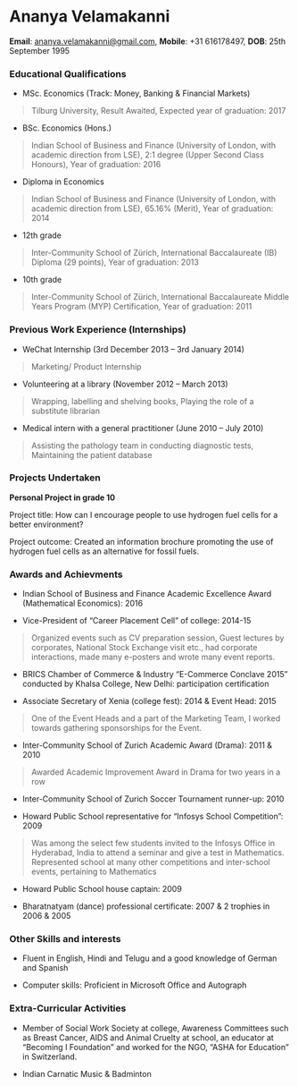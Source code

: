 # Ananya Velamakanni

**Email**: <ananya.velamakanni@gmail.com>, **Mobile**: +31 616178497, **DOB**: 25th September 1995

### Educational Qualifications

* MSc. Economics (Track: Money, Banking & Financial Markets) 

>Tilburg University, Result Awaited, Expected year of graduation: 2017

* BSc. Economics (Hons.)

>Indian School of Business and Finance (University of London, with academic direction from LSE), 2:1 degree (Upper Second Class Honours), Year of graduation: 2016

* Diploma in Economics

>Indian School of Business and Finance (University of London, with academic direction from LSE), 65.16% (Merit), Year of graduation: 2014

* 12th grade 

>Inter-Community School of Zürich, International Baccalaureate (IB) Diploma (29 points), Year of graduation: 2013

* 10th grade 

>Inter-Community School of Zürich, International Baccalaureate Middle Years Program (MYP) Certification, Year of graduation: 2011

### Previous Work Experience (Internships)

* WeChat Internship (3rd December 2013 – 3rd January 2014)

>Marketing/ Product Internship

* Volunteering at a library	(November 2012 – March 2013)

>Wrapping, labelling and shelving books, Playing the role of a substitute librarian 

* Medical intern with a general practitioner	(June 2010 – July 2010)

>Assisting the pathology team in conducting diagnostic tests, Maintaining the patient database	

### Projects Undertaken

**Personal Project in grade 10**

Project title: How can I encourage people to use hydrogen fuel cells for a better environment?

Project outcome: Created an information brochure promoting the use of hydrogen fuel cells as an alternative for fossil fuels.

### Awards and Achievments

* Indian School of Business and Finance Academic Excellence Award (Mathematical Economics): 2016

* Vice-President of “Career Placement Cell” of college: 2014-15

>Organized events such as CV preparation session, Guest lectures by corporates, National Stock Exchange visit etc., had corporate interactions, made many e-posters and wrote many event reports. 

* BRICS Chamber of Commerce & Industry “E-Commerce Conclave 2015” conducted by Khalsa College, New Delhi: participation certification 

* Associate Secretary of Xenia (college fest): 2014 & Event Head: 2015

>One of the Event Heads and a part of the Marketing Team, I worked towards gathering sponsorships for the Event.

* Inter-Community School of Zurich Academic Award (Drama): 2011 & 2010

>Awarded Academic Improvement Award in Drama for two years in a row

* Inter-Community School of Zurich Soccer Tournament runner-up: 2010

* Howard Public School representative for “Infosys School Competition”: 2009

>Was among the select few students invited to the Infosys Office in Hyderabad, India to attend a seminar and give a test in Mathematics. Represented school at many other competitions and inter-school events, pertaining to Mathematics

* Howard Public School house captain: 2009

* Bharatnatyam (dance) professional certificate: 2007 & 2 trophies in 2006 & 2005

### Other Skills and interests

* Fluent in English, Hindi and Telugu and a good knowledge of German and Spanish

* Computer skills: Proficient in Microsoft Office and Autograph 

### Extra-Curricular Activities

* Member of Social Work Society at college, Awareness Committees such as Breast Cancer, AIDS and Animal Cruelty at school, an educator at “Becoming I Foundation” and worked for the NGO, “ASHA for Education” in Switzerland.

* Indian Carnatic Music & Badminton




